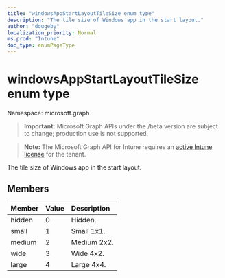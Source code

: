 ```yaml
---
title: "windowsAppStartLayoutTileSize enum type"
description: "The tile size of Windows app in the start layout."
author: "dougeby"
localization_priority: Normal
ms.prod: "Intune"
doc_type: enumPageType
---
```


# windowsAppStartLayoutTileSize enum type

Namespace: microsoft.graph

> **Important:** Microsoft Graph APIs under the /beta version are subject to change; production use is not supported.

> **Note:** The Microsoft Graph API for Intune requires an [active Intune license](https://go.microsoft.com/fwlink/?linkid=839381) for the tenant.

The tile size of Windows app in the start layout.

## Members
|Member|Value|Description|
|:---|:---|:---|
|hidden|0|Hidden.|
|small|1|Small 1x1.|
|medium|2|Medium 2x2.|
|wide|3|Wide 4x2.|
|large|4|Large 4x4.|



